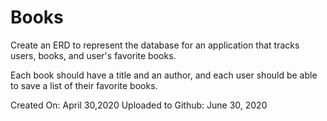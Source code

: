 # Books

Create an ERD to represent the database for an application that tracks users, books, and user's favorite books.

Each book should have a title and an author, and each user should be able to save a list of their favorite books.

Created On: April 30,2020
Uploaded to Github: June 30, 2020


